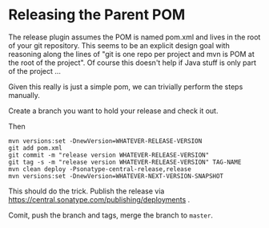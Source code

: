 Releasing the Parent POM
========================

The release plugin assumes the POM is named pom.xml and lives in the
root of your git repository.  This seems to be an explicit design goal
with reasoning along the lines of "git is one repo per project and mvn
is POM at the root of the project".  Of course this doesn't help if
Java stuff is only part of the project ...

Given this really is just a simple pom, we can trivially perform the
steps manually.

Create a branch you want to hold your release and check it out.

Then

```
mvn versions:set -DnewVersion=WHATEVER-RELEASE-VERSION
git add pom.xml
git commit -m "release version WHATEVER-RELEASE-VERSION"
git tag -s -m "release version WHATEVER-RELEASE-VERSION" TAG-NAME
mvn clean deploy -Psonatype-central-release,release
mvn versions:set -DnewVersion=WHATEVER-NEXT-VERSION-SNAPSHOT
```

This should do the trick. Publish the release via
https://central.sonatype.com/publishing/deployments .

Comit, push the branch and tags, merge the branch to `master`.

